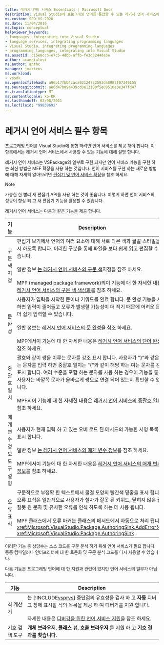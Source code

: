 ```yaml
---
title: 레거시 언어 서비스 Essentials | Microsoft Docs
description: Visual Studio에 프로그래밍 언어를 통합할 수 있는 레거시 언어 서비스에서 사용할 수 있는 필수 기능에 대해 알아봅니다.
ms.custom: SEO-VS-2020
ms.date: 11/04/2016
ms.topic: conceptual
helpviewer_keywords:
- languages, integrating into Visual Studio
- language services, integrating programming languages
- Visual Studio, integrating programming languages
- programming languages, integrating into Visual Studio
ms.assetid: c15e0ccb-e7c5-4dbb-affb-fe3d3244debe
author: acangialosi
ms.author: anthc
manager: jmartens
ms.workload:
- vssdk
ms.openlocfilehash: a96b17fbb4caca92124732593da8982f07349155
ms.sourcegitcommit: ae6d47b09a439cd0e13180f5e89510e3e347fd47
ms.translationtype: MT
ms.contentlocale: ko-KR
ms.lasthandoff: 02/08/2021
ms.locfileid: "99839692"
---
```

# <a name="legacy-language-service-essentials"></a>레거시 언어 서비스 필수 항목
프로그래밍 언어를 Visual Studio에 통합 하려면 언어 서비스를 제공 해야 합니다. 이 항목에서는 레거시 언어 서비스에서 사용할 수 있는 기능에 대해 설명 합니다.

 레거시 언어 서비스는 VSPackage의 일부로 구현 되지만 언어 서비스 기능을 구현 하는 최신 방법은 MEF 확장을 사용 하는 것입니다. 언어 서비스를 구현 하는 새로운 방법에 대해 자세히 알아보려면 [편집기 및 언어 서비스 확장](../../extensibility/editor-and-language-service-extensions.md)을 참조 하세요.

> [!NOTE]
> 가능한 한 빨리 새 편집기 API를 사용 하는 것이 좋습니다. 이렇게 하면 언어 서비스의 성능이 향상 되 고 새 편집기 기능을 활용할 수 있습니다.

 레거시 언어 서비스는 다음과 같은 기능을 제공 합니다.

|기능|Description|
|-------------|-----------------|
|구문 색 지정|편집기 보기에서 언어의 여러 요소에 대해 서로 다른 색과 글꼴 스타일을 표시 하도록 합니다. 이러한 구분을 통해 파일을 보다 쉽게 읽고 편집할 수 있습니다.<br /><br /> 일반 정보 [는 레거시 언어 서비스의 구문 색](../../extensibility/internals/syntax-coloring-in-a-legacy-language-service.md)지정을 참조 하세요.<br /><br /> MPF (managed package framework)의이 기능에 대 한 자세한 내용은 [레거시 언어 서비스의 구문 색 색상화](../../extensibility/internals/syntax-colorizing-in-a-legacy-language-service.md)를 참조 하세요.|
|문 완성|사용자가 입력을 시작한 문이나 키워드를 완료 합니다. 문 완성 기능을 사용 하면 입력이 줄어들고 오류가 발생할 가능성이 더 적기 때문에 어려운 문을 더 쉽게 입력할 수 있습니다.<br /><br /> 일반 정보는 [레거시 언어 서비스의 문 완성](../../extensibility/internals/statement-completion-in-a-legacy-language-service.md)을 참조 하세요.<br /><br /> MPF에서이 기능에 대 한 자세한 내용은 [레거시 언어 서비스의 단어 완성](../../extensibility/internals/word-completion-in-a-legacy-language-service.md)을 참조 하세요.|
|중괄호 일치|괄호와 같이 쌍을 이루는 문자를 강조 표시 합니다. 사용자가 "}"와 같은 닫는 문자를 입력 하면 중괄호 일치는 "{"와 같이 해당 하는 여는 문자를 강조 표시 합니다. 여러 수준을 포함 하는 문자를 사용 하는 경우이 기능을 통해 사용자는 바깥쪽 문자가 올바르게 쌍으로 연결 되어 있는지 확인할 수 있습니다.<br /><br /> MPF의이 기능에 대 한 자세한 내용은 [레거시 언어 서비스의 중괄호 일치](../../extensibility/internals/brace-matching-in-a-legacy-language-service.md)를 참조 하세요.|
|매개 변수 정보 도구 설명|사용자가 현재 입력 하 고 있는 오버 로드 된 메서드의 가능한 서명 목록을 표시 합니다.<br /><br /> 일반 정보 [는 레거시 언어 서비스의 매개 변수 정보](../../extensibility/internals/parameter-info-in-a-legacy-language-service1.md)를 참조 하세요.<br /><br /> MPF에서이 기능에 대 한 자세한 내용은 [레거시 언어 서비스의 매개 변수 정보](../../extensibility/internals/parameter-info-in-a-legacy-language-service2.md)를 참조 하세요.|
|오류 표식|구문적으로 부정확 한 텍스트에서 물결 모양의 빨간색 밑줄을 표시 합니다. 오류 표식은 일반적으로 사용자가 철자가 잘못 된 키워드, 닫히지 않은 괄호, 잘못 된 문자 및 유사한 오류를 인식 하도록 하는 데 사용 됩니다.<br /><br /> MPF 클래스에서 오류 마커는 클래스의 메서드에서 자동으로 처리 됩니다 <xref:Microsoft.VisualStudio.Package.AuthoringSink.AddError%2A> <xref:Microsoft.VisualStudio.Package.AuthoringSink> .|

 이러한 기능 중 상당수는 소스 코드를 구문 분석 하기 위해 언어 서비스가 필요 합니다. 종종 컴파일러나 인터프리터에 대 한 토큰화 및 구문 분석 코드를 다시 사용할 수 있습니다.

 다음 기능은 프로그래밍 언어에 대 한 지원과 관련이 있지만 언어 서비스의 일부가 아닙니다.

| 기능 | Description |
|-----------------------| - |
| 식 계산기 | 는 [!INCLUDE[vsprvs](../../code-quality/includes/vsprvs_md.md)] 중단점의 유효성을 검사 하 고 **자동** 디버그 창에 표시할 식의 목록을 제공 하 여 디버거를 지원 합니다.<br /><br /> 자세한 내용은 [디버깅을 위한 언어 서비스 지원](../../extensibility/internals/language-service-support-for-debugging.md)을 참조 하세요. |
| 기호 검색 도구 | **개체 브라우저**, **클래스 뷰**, **호출 브라우저** 를 지원 하 고 **기호 결과를 찾습니다**. |
